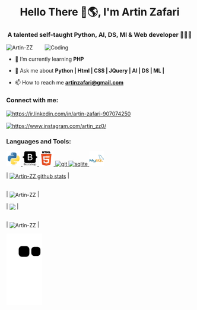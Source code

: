 <h1 align="center">Hello There 👋🌎, I'm Artin Zafari</h1>
<h3 align="center">A talented self-taught Python, AI, DS, Ml & Web developer 👨‍💻🐍</h3>
<img align="right" alt="Coding" width="400" src="https://i.pinimg.com/originals/f9/13/57/f9135788c6aeeec438abb986f283936c.gif">

<p align="left"> <img src="https://komarev.com/ghpvc/?username=Artin-ZZ&label=Profile%20views&color=0e75b6&style=flat" alt="Artin-ZZ" /> </p>


- 🌱 I’m currently learning **PHP**

- 💬 Ask me about **Python | Html | CSS | JQuery | AI | DS | ML |**

- 📫 How to reach me **artinzafari@gmail.com**

<div>
<h3 align="left">Connect with me:</h3>

<p align="left">

<a href="https://ir.linkedin.com/in/artin-zafari-907074250" target="blank"><img align="center" src="https://raw.githubusercontent.com/rahuldkjain/github-profile-readme-generator/master/src/images/icons/Social/linked-in-alt.svg" alt="https://ir.linkedin.com/in/artin-zafari-907074250" height="30" width="40" /></a>


<a href="https://www.instagram.com/artin_zz0/" target="blank"><img align="center" src="https://raw.githubusercontent.com/rahuldkjain/github-profile-readme-generator/master/src/images/icons/Social/instagram.svg" alt="https://www.instagram.com/artin_zz0/" height="30" width="40" /></a>

</p>
</div>

<div>
<h3 align="left">Languages and Tools:</h3>

<p align="left"> <a href="https://www.python.org" target="_blank" rel="noreferrer"> <img src="https://raw.githubusercontent.com/devicons/devicon/master/icons/python/python-original.svg" alt="python" width="40" height="40"/> </a> <a href="https://getbootstrap.com" target="_blank" rel="noreferrer"> <img src="https://raw.githubusercontent.com/devicons/devicon/master/icons/bootstrap/bootstrap-plain-wordmark.svg" alt="bootstrap" width="40" height="40"/> </a> <a href="https://www.w3.org/html/" target="_blank" rel="noreferrer"> <img src="https://raw.githubusercontent.com/devicons/devicon/master/icons/html5/html5-original-wordmark.svg" alt="html5" width="40" height="40"/> </a> <a href="https://git-scm.com/" target="_blank" rel="noreferrer"> <img src="https://www.vectorlogo.zone/logos/git-scm/git-scm-icon.svg" alt="git" width="40" height="40"/> </a><a href="https://www.sqlite.org/" target="_blank" rel="noreferrer"> <img src="https://www.vectorlogo.zone/logos/sqlite/sqlite-icon.svg" alt="sqlite" width="40" height="40"/> </a> <a href="https://www.mysql.com/" target="_blank" rel="noreferrer"> <img src="https://raw.githubusercontent.com/devicons/devicon/master/icons/mysql/mysql-original-wordmark.svg" alt="mysql" width="40" height="40"/> </a> </p>

</div>

<div>
  | <a href="https://github.com/Artin-ZZ/github-readme-stats"><img align="center" src="https://github-readme-stats.vercel.app/api?username=Artin-ZZ&show_icons=true&include_all_commits=true&theme=radical&hide_border=true" alt="Artin-ZZ github stats" /></a> | <br><br>
  <p>| <img align="center" src="https://github-readme-streak-stats.herokuapp.com?user=Artin-ZZ&theme=radical&hide_border=true" alt="Artin-ZZ" (https://git.io/streak-stats) /> |</p>
  | <a href="https://github.com/Artin-ZZ/github-readme-stats"><img align="center" src="https://github-readme-stats.vercel.app/api/top-langs/?username=Artin-ZZ&layout=compact&theme=radical&hide_border=true" /></a> |<br><br>
  <p>| <img align="center" src="https://github-profile-trophy.vercel.app/?username=Artin-ZZ&theme=radical&hide" alt="Artin-ZZ" (https://github.com/ryo-ma/github-profile-trophy) /> |</p>
</div>

<img align="left" alt="Coding" src="https://raw.githubusercontent.com/rafaballerini/rafaballerini/26d25a7dc705c50943f66aef6beb431253a93cd5/github-contribution-grid-snake.svg">
